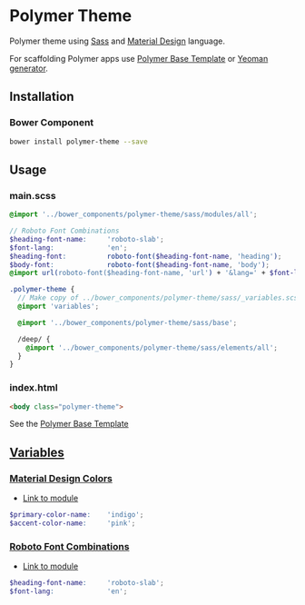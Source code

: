 # Polymer Theme

Polymer theme using [Sass](http://sass-lang.com) and
[Material Design](http://www.google.com/design/spec/material-design/introduction.html) language.

For scaffolding Polymer apps use [Polymer Base Template](https://github.com/StartPolymer/polymer-base-template)
or [Yeoman generator](https://github.com/yeoman/generator-polymer).

## Installation

### Bower Component

```sh
bower install polymer-theme --save
```

## Usage

### main.scss

```scss
@import '../bower_components/polymer-theme/sass/modules/all';

// Roboto Font Combinations
$heading-font-name:     'roboto-slab';
$font-lang:             'en';
$heading-font:          roboto-font($heading-font-name, 'heading');
$body-font:             roboto-font($heading-font-name, 'body');
@import url(roboto-font($heading-font-name, 'url') + '&lang=' + $font-lang);

.polymer-theme {
  // Make copy of ../bower_components/polymer-theme/sass/_variables.scss to styles dir
  @import 'variables';

  @import '../bower_components/polymer-theme/sass/base';

  /deep/ {
    @import '../bower_components/polymer-theme/sass/elements/all';
  }
}
```

### index.html

```html
<body class="polymer-theme">
```

See the [Polymer Base Template](https://github.com/StartPolymer/polymer-base-template)

## [Variables](https://github.com/StartPolymer/polymer-theme/blob/master/sass/_variables.scss)

### [Material Design Colors](http://www.google.com/design/spec/style/color.html#color-color-palette)

- [Link to module](https://github.com/StartPolymer/polymer-theme/blob/master/sass/modules/_material-colors.scss)

```scss
$primary-color-name:    'indigo';
$accent-color-name:     'pink';
```

### [Roboto Font Combinations](https://gist.github.com/8faa215aca23696a3e3c)

- [Link to module](https://github.com/StartPolymer/polymer-theme/blob/master/sass/modules/_roboto-fonts.scss)

```scss
$heading-font-name:     'roboto-slab';
$font-lang:             'en';
```
